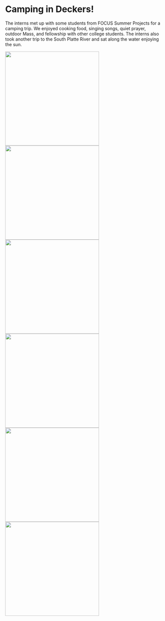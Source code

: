 # Camping in Deckers!
The interns met up with some students from FOCUS Summer Projects for a camping trip. We enjoyed cooking food, singing songs, quiet prayer, outdoor Mass, and fellowship with other college students. 
The interns also took another trip to the South Platte River and sat along the water enjoying the sun.

<img src="https://user-images.githubusercontent.com/85954819/125207534-0f795800-e24a-11eb-8bb2-c56fae1a9f62.JPG" width="300px">
<img src="https://user-images.githubusercontent.com/85954819/125207760-456b0c00-e24b-11eb-95d2-7c7009270fb1.jpg" width="300px">
<img src="https://user-images.githubusercontent.com/85954819/125207563-46e80480-e24a-11eb-92e4-323a6ba1082b.jpg" width="300px">

<img src="https://user-images.githubusercontent.com/85954819/125207591-68e18700-e24a-11eb-8939-20ab18824a4d.jpg" width="300px">
<img src="https://user-images.githubusercontent.com/85954819/125207715-0341ca80-e24b-11eb-9afd-1572b3080747.jpg" width="300px">
<img src="https://user-images.githubusercontent.com/85954819/125207743-308e7880-e24b-11eb-8dcd-9bf63e3987d0.jpg" width="300px">


